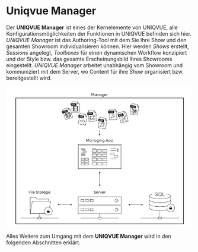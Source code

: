 # Uniqvue Manager

Der **UNIQVUE Manager** ist eines der Kernelemente von UNIQVUE, alle Konfigurationsmöglichkeiten der Funktionen in UNIQVUE befinden sich hier. *UNIQVUE Manager* ist das Authoring-Tool mit dem Sie Ihre Show und den gesamten Showroom individualisieren können. Hier werden *Shows* erstellt, *Sessions* angelegt, *Toolboxes* für einen dynamischen Workflow konzipiert und der Style bzw. das gesamte Erscheinungsbild Ihres Showrooms eingestellt. *UNIQVUE Manager* arbeitet unabhängig vom Showroom und kommuniziert mit dem Server, wo Content für ihre *Show* organisiert bzw. bereitgestellt wird. 

![ManagerOverview](img/Manager/ManagerOverviewSW.png)

Alles Weitere zum Umgang mit dem **UNIQVUE Manager** wird in den folgenden Abschnitten erklärt.